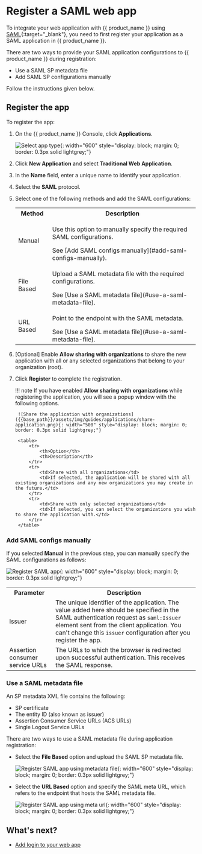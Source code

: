 # Register a SAML web app

To integrate your web application with {{ product_name }} using [SAML](https://docs.oasis-open.org/security/saml/v2.0/saml-core-2.0-os.pdf){:target="_blank"}, you need to first register your application as a SAML application in {{ product_name }}.

There are two ways to provide your SAML application configurations to {{ product_name }} during registration:

- Use a SAML SP metadata file
- Add SAML SP configurations manually

Follow the instructions given below.

## Register the app

To register the app:

1. On the {{ product_name }} Console, click **Applications**.

    ![Select app type]({{base_path}}/assets/img/guides/applications/select-app-type.png){: width="600" style="display: block; margin: 0; border: 0.3px solid lightgrey;"}

2. Click **New Application** and select **Traditional Web Application**.
3. In the **Name** field, enter a unique name to identify your application.
4. Select the **SAML** protocol.
5. Select one of the following methods and add the SAML configurations:

    <table>
        <tr>
            <th>Method</th>
            <th>Description</th>
        </tr>
        <tr>
            <td>Manual</td>
            <td><p>Use this option to manually specify the required SAML configurations.</p> See [Add SAML configs manually](#add-saml-configs-manually).</td>
        </tr>
        <tr>
            <td>File Based</td>
            <td><p>Upload a SAML metadata file with the required configurations.</p> See [Use a SAML metadata file](#use-a-saml-metadata-file).</td>
        </tr>
        <tr>
            <td>URL Based</td>
            <td><p>Point to the endpoint with the SAML metadata.</p> See [Use a SAML metadata file](#use-a-saml-metadata-file).</td>
        </tr>
    </table>

6. [Optional] Enable **Allow sharing with organizations** to share the new application with all or any selected organizations that belong to your organization (root).

7. Click **Register** to complete the registration.

    !!! note
        If you have enabled **Allow sharing with organizations** while registering the application, you will see a popup window with the following options.

        ![Share the application with organizations]({{base_path}}/assets/img/guides/applications/share-application.png){: width="500" style="display: block; margin: 0; border: 0.3px solid lightgrey;"}

        <table>
            <tr>
                <th>Option</th>
                <th>Description</th>
            </tr>
            <tr>
                <td>Share with all organizations</td>
                <td>If selected, the application will be shared with all existing organizations and any new organizations you may create in the future.</td>
            </tr>
            <tr>
                <td>Share with only selected organizations</td>
                <td>If selected, you can select the organizations you wish to share the application with.</td>
            </tr>
        </table>

### Add SAML configs manually

If you selected **Manual** in the previous step, you can manually specify the SAML configurations as follows:

![Register SAML app]({{base_path}}/assets/img/guides/applications/create-new-saml-app.png){: width="600" style="display: block; margin: 0; border: 0.3px solid lightgrey;"}

<table>
    <tr>
        <th>Parameter</th>
        <th>Description</th>
    </tr>
    <tr>
        <td>Issuer</td>
        <td>The unique identifier of the application. The value added here should be specified in the SAML authentication request as <code>saml:Issuer</code> element sent from the client application. You can't change this <code>issuer</code> configuration after you register the app.</td>
    </tr>
    <tr>
        <td>Assertion consumer service URLs</td>
        <td>The URLs to which the browser is redirected upon successful authentication. This receives the SAML response.</td>
    </tr>
</table>

### Use a SAML metadata file

An SP metadata XML file contains the following:

- SP certificate
- The entity ID (also known as issuer)
- Assertion Consumer Service URLs (ACS URLs)
- Single Logout Service URLs

There are two ways to use a SAML metadata file during application registration:

- Select the **File Based** option and upload the SAML SP metadata file.

    ![Register SAML app using metadata file]({{base_path}}/assets/img/guides/applications/saml-app/register-saml-app-using-metadata-file.png){: width="600" style="display: block; margin: 0; border: 0.3px solid lightgrey;"}

- Select the **URL Based** option and specify the SAML meta URL, which refers to the endpoint that hosts the SAML metadata file.

    ![Register SAML app using meta url]({{base_path}}/assets/img/guides/applications/saml-app/register-saml-app-using-meta-url.png){: width="600" style="display: block; margin: 0; border: 0.3px solid lightgrey;"}

## What's next?

- [Add login to your web app]({{base_path}}/guides/authentication/add-login-to-web-app/)